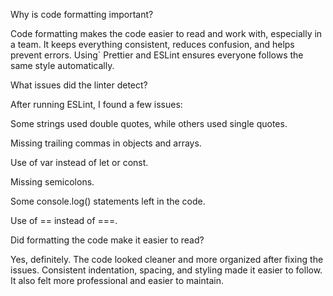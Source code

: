 Why is code formatting important?

Code formatting makes the code easier to read and work with, especially in a team. It keeps everything consistent, reduces confusion, and helps prevent errors. Using` Prettier and ESLint ensures everyone follows the same style automatically.

What issues did the linter detect?

After running ESLint, I found a few issues:

Some strings used double quotes, while others used single quotes.

Missing trailing commas in objects and arrays.

Use of var instead of let or const.

Missing semicolons.

Some console.log() statements left in the code.

Use of == instead of ===.

Did formatting the code make it easier to read?

Yes, definitely. The code looked cleaner and more organized after fixing the issues. Consistent indentation, spacing, and styling made it easier to follow. It also felt more professional and easier to maintain.
